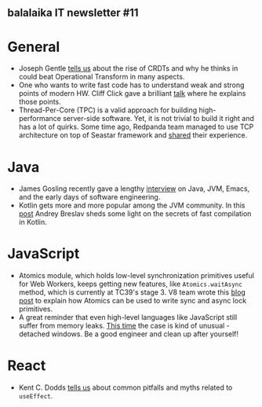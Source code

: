 ## balalaika IT newsletter #11

# General
- Joseph Gentle [tells us](https://josephg.com/blog/crdts-are-the-future/) about the rise of CRDTs and why he thinks in could beat Operational Transform in many aspects.
- One who wants to write fast code has to understand weak and strong points of modern HW. Cliff Click gave a brilliant [talk](https://youtu.be/OFgxAFdxYAQ) where he explains those points.
- Thread-Per-Core (TPC) is a valid approach for building high-performance server-side software. Yet, it is not trivial to build it right and has a lot of quirks. Some time ago, Redpanda team managed to use TCP architecture on top of Seastar framework and [shared](https://vectorized.io/tpc-buffers/) their experience.

# Java
- James Gosling recently gave a lengthy [interview](https://youtu.be/IT__Nrr3PNI) on Java, JVM, Emacs, and the early days of software engineering.
- Kotlin gets more and more popular among the JVM community. In this [post](https://blog.jetbrains.com/kotlin/2020/09/the-dark-secrets-of-fast-compilation-for-kotlin/) Andrey Breslav sheds some light on the secrets of fast compilation in Kotlin.

# JavaScript
- Atomics module, which holds low-level synchronization primitives useful for Web Workers, keeps getting new features, like `Atomics.waitAsync` method, which is currently at TC39's stage 3. V8 team wrote this [blog post](https://v8.dev/features/atomics) to explain how Atomics can be used to write sync and async lock primitives.
- A great reminder that even high-level languages like JavaScript still suffer from memory leaks. [This time](https://web.dev/detached-window-memory-leaks/) the case is kind of unusual  - detached windows. Be a good engineer and clean up after yourself!

# React
- Kent C. Dodds [tells us](https://epicreact.dev/myths-about-useeffect/) about common pitfalls and myths related to `useEffect`.
